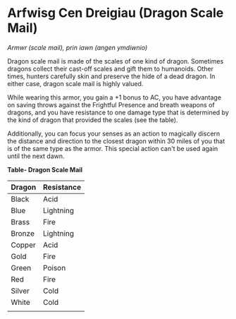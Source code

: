 # Arfwisg Cen Dreigiau (Dragon Scale Mail)

*Armwr (scale mail), prin iawn (angen ymdiwnio)*

Dragon scale mail is made of the scales of one kind of dragon. Sometimes dragons collect their cast-off scales and gift them to humanoids. Other times, hunters carefully skin and preserve the hide of a dead dragon. In either case, dragon scale mail is highly valued.

While wearing this armor, you gain a +1 bonus to AC, you have advantage on saving throws against the Frightful Presence and breath weapons of dragons, and you have resistance to one damage type that is determined by the kind of dragon that provided the scales (see the table).

Additionally, you can focus your senses as an action to magically discern the distance and direction to the closest dragon within 30 miles of you that is of the same type as the armor. This special action can't be used again until the next dawn.

**Table- Dragon Scale Mail**

| Dragon | Resistance |
|--------|------------|
| Black  | Acid       |
| Blue   | Lightning  |
| Brass  | Fire       |
| Bronze | Lightning  |
| Copper | Acid       |
| Gold   | Fire       |
| Green  | Poison     |
| Red    | Fire       |
| Silver | Cold       |
| White  | Cold       |
|        |            |